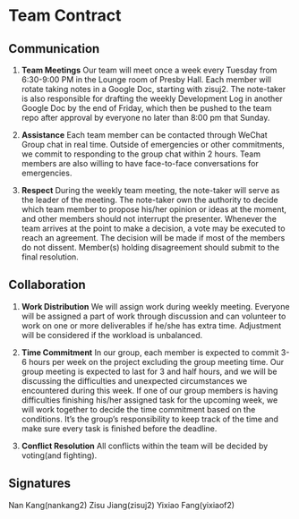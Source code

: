 # Team Contract

## Communication
1. **Team Meetings**  Our team will meet once a week every Tuesday from 6:30-9:00 PM in the Lounge room of  Presby Hall. Each member will rotate taking notes in a Google Doc, starting with zisuj2. The note-taker is also responsible for drafting the weekly Development Log in another Google Doc by the end of Friday, which then be pushed to the team repo after approval by everyone no later than 8:00 pm that Sunday.

2. **Assistance** Each team member can be contacted through WeChat Group chat in real time. Outside of emergencies or other commitments, we commit to responding to the group chat within 2 hours. Team members are also willing to have face-to-face conversations for emergencies.

3. **Respect** During the weekly team meeting, the note-taker will serve as the leader of the meeting. The note-taker own the authority to decide which team member to propose his/her opinion or ideas at the moment, and other members should not interrupt the presenter. Whenever the team arrives at the point to make a decision, a vote may be executed to reach an agreement. The decision will be made if most of the members do not dissent. Member(s) holding disagreement should submit to the final resolution. 
 

## Collaboration

1. **Work Distribution** 
We will assign work during weekly meeting. Everyone will be assigned a part of work through discussion and can volunteer to work on one or more deliverables if he/she has extra time. Adjustment will be considered if the workload is unbalanced.

2. **Time Commitment** 
In our group, each member is expected to commit 3-6 hours per week on the project excluding the group meeting time. Our group meeting is expected to last for 3 and half hours, and we will be discussing the difficulties and unexpected circumstances we encountered during this week. If one of our group members is having difficulties finishing his/her assigned task for the upcoming week, we will work together to decide the time commitment based on the conditions. It’s the group’s responsibility to keep track of the time and make sure every task is finished before the deadline. 

3. **Conflict Resolution** 
All conflicts within the team will be decided by voting(and fighting).
## Signatures
Nan Kang(nankang2)
Zisu Jiang(zisuj2)
Yixiao Fang(yixiaof2)
